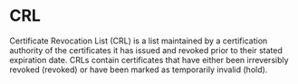 # CRL
Certificate Revocation List (CRL)  is a list maintained by a certification authority of the certificates it has issued and revoked prior to their stated expiration date. CRLs contain certificates that have either been irreversibly revoked (revoked) or have been marked as temporarily invalid (hold).
